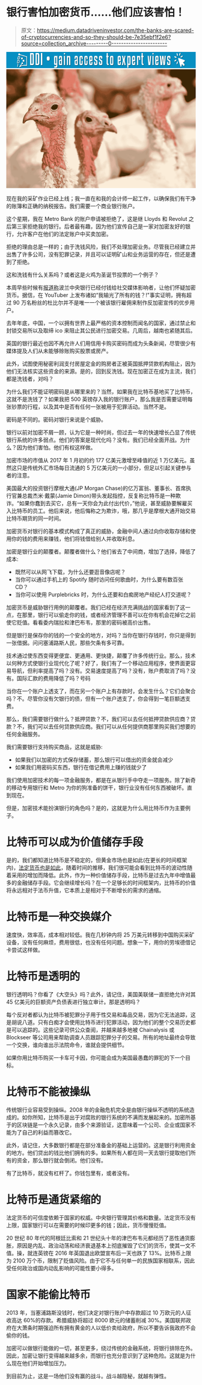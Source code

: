 # 银行害怕加密货币……他们应该害怕！

> 原文：<https://medium.datadriveninvestor.com/the-banks-are-scared-of-cryptocurrencies-and-so-they-should-be-7e35ebf1f2e6?source=collection_archive---------0----------------------->

[![](img/d405268f0137adcf2e45e67aff369969.png)](http://www.track.datadriveninvestor.com/1B9E)![](img/89ce575e0cab074cb80350e1e2a911c3.png)

现在我的采矿作业已经上线；我一直在和我的会计师一起工作，以确保我们有干净的账簿和正确的纳税报告。我们需要一个商业银行账户。

这个星期，我在 Metro Bank 的账户申请被拒绝了，这是继 Lloyds 和 Revolut 之后第三家拒绝我的银行。后者最有趣，因为他们宣传自己是一家对加密友好的银行，允许客户在他们的法定账户中买卖加密。

拒绝的理由总是一样的；由于洗钱风险，我们不处理加密业务。尽管我已经建立并出售了许多公司，没有犯罪记录，并且可以证明矿山和业务运营的存在，但还是遭到了拒绝。

这和洗钱有什么关系吗？或者这是火鸡为圣诞节投票的一个例子？

本周早些时候有[报道称](https://cointelegraph.com/news/polish-central-bank-secretly-funds-anti-crypto-youtube-propaganda-videos)波兰中央银行已经付钱给社交媒体影响者，让他们怀疑加密货币。据信，在 YouTuber 上发布诸如“我输光了所有的钱？!"事实证明，拥有超过 90 万名粉丝的杜比尔并不是唯一一个被该银行雇佣来制作反加密宣传的优步用户。

去年年底，中国，一个以拥有世界上最严格的资本控制而闻名的国家，通过禁止和封锁交易所以及取缔 ico 来阻止其公民进行加密交易。几周后，越南也紧随其后。

英国的银行最近也因不再允许人们用信用卡购买密码而成为头条新闻，尽管很少有媒体提及人们从未能够赊账购买股票或房产。

此外，试图使用秘密利润支付房屋定金的购房者正被英国抵押贷款机构阻止，因为他们无法核实这些资金的来源。是的，回到反洗钱。现在加密正在成为主流，我们都是洗钱者，对吗？

为什么我们不能证明密码是从哪里来的？当然，如果我在比特币基地买了比特币，这就不是洗钱了？如果我把 500 英镑存入我的银行账户，那么我是否需要证明每张钞票的行程，以及其中是否有任何一张被用于犯罪活动。当然不是。

密码是不同的。密码对银行来说是个威胁。

银行以前对加密不屑一顾，认为它是一种时尚，但过去一年的快速增长凸显了传统银行系统的许多弱点。他们的答案是现代化吗？没有。我们已经全面开战。为什么？因为他们害怕。他们有权这样做。

加密市场的市值从 2017 年 1 月初的约 177 亿美元激增至峰值的近 1 万亿美元。虽然这只是传统外汇市场每日流通的 5 万亿美元的一小部分，但足以引起关键参与者的注意。

美国最大的投资银行摩根大通(JP Morgan Chase)的亿万富翁、董事长、首席执行官兼总裁杰米·戴蒙(Jamie Dimon)带头发起指控，反复称比特币是一种欺诈。“如果你蠢到去买它，总有一天你会为此付出代价，”他说，甚至威胁要解雇买入比特币的员工。他后来说，他后悔称之为欺诈，哦，那几乎是摩根大通开始交易比特币期货的同一时间。

加密货币对银行的基本模式构成了真正的威胁，金融中间人通过向你收取存储和使用你的钱的费用来赚钱，他们将钱借给别人并收取利息。

加密是银行业的颠覆者。颠覆者做什么？他们省去了中间商，增加了选择，降低了成本:

*   既然可以从网飞下载，为什么还要逛音像店呢？
*   当你可以通过手机上的 Spotify 随时访问任何歌曲时，为什么要有数百张 CD？
*   当你可以使用 Purplebricks 时，为什么还要和白痴房地产经纪人打交道呢？

加密货币是威胁银行用例的颠覆者。我们已经在经济充满挑战的国家看到了这一点，在那里，银行可以偷走你的钱，或者经济管理不善可以在你有机会花掉它之前使它贬值。看看委内瑞拉和津巴布韦，那里的密码被高价出售。

但是银行是保存你的钱的一个安全的地方，对吗？当你在银行存钱时，你只是得到一张借据。问问塞浦路斯人民，那些欠条有多可靠。

技术通过使东西变得更便宜、更通用、更快捷，颠覆了许多传统行业。那么，技术以何种方式使银行业现代化了呢？好了，我们有了一个移动应用程序，使界面更容易导航，但利率提高了吗？没有。交易速度提高了吗？没有，账户费取消了吗？没有。国际汇款的费用降低了吗？号码

当你在一个账户上透支了，而在另一个账户上有存款时，会发生什么？它们会聚合吗？不。尽管你没有欠银行的债，但有一个账户透支了，你会得到一笔巨额透支费。

那么，我们需要银行做什么？抵押贷款？不，我们可以去任何抵押贷款供应商？贷款？不，我们可以去任何贷款供应商。我们可以从任何提供商那里购买我们想要的任何金融服务。

我们需要银行支持购买商品，这就是威胁:

*   如果我们以加密的方式保存储蓄，那么银行可以借出的资金就会减少
*   如果我们用密码买东西，银行在借记费用上赚的钱就少了

我们使用加密技术的每一项金融服务，都是在从银行手中夺走一项服务。除了新奇的移动专用银行和 Metro 为你的狗准备的饼干，银行业没有任何东西被破坏。直到现在。

但是，加密技术能扮演银行的角色吗？是的，这就是为什么用比特币作为主要例子。

# 比特币可以成为价值储存手段

是的，我们都知道比特币是不稳定的，但黄金市场也是如此(在更长的时间框架内)，[法定货币也是如此](https://www.whatbitcoindid.com/blog/2018/2/2/why-i-am-not-selling-my-bitcoin-anytime-soon)，随着时间的推移，我们很可能会看到比特币的波动性随着采用的增加而降低。此外，作为一种价值储存手段，比特币是过去九年中增值最多的金融储存手段。它会继续增长吗？在一个足够长的时间框架内，比特币的价值将永远相对于法币升值，它本质上是相对于不断增长的需求的通缩。

# 比特币是一种交换媒介

速度快，效率高，成本相对较低。我在几秒钟内将 25 万美元转移到中国购买采矿设备，没有任何麻烦，费用很低，也没有任何问题。想象一下，用你的劳埃德借记卡尝试这样做。

# 比特币是透明的

银行透明吗？你看了《大空头》吗？此外，请记住，美国美联储一直拒绝允许对其 45 亿美元的巨额资产负债表进行独立审计。那是透明吗？

每个反对者都认为比特币被犯罪分子用于性交易和毒品交易，因为它无法追踪，这是胡说八道。只有白痴才会使用比特币进行犯罪活动，因为他们的整个交易历史都是可以追踪的。这些记录可供公众查阅，并越来越多地被 Chainalysis 或 Blockseer 等公司用来帮助调查人员跟踪犯罪分子的交易。所有的地址最终会导致一个交换，谁向谁出示法院命令，谁就会提供细节。

如果你用比特币购买一卡车可卡因，你可能会成为美国最愚蠢的罪犯的下一个目标。

# 比特币不能被操纵

传统银行业容易受到操纵。2008 年的金融危机完全是由银行操纵不透明的系统造成的。如你所知，比特币是出于对腐败的银行系统的不满而发展起来的。加密所基于的区块链是一个永久记录，由多个来源验证，这意味着一个公司、企业或国家不能为了自己的利益而篡改它。

此外，请记住，大多数银行都是在部分准备金的基础上运营的。这是银行利用资金的地方。他们贷出的钱比他们拥有的多。如果所有人都在同一天去银行提取他们所有的资金，那么银行就会倒闭。他们没有。

有了比特币，就没有杠杆了。你钱包里有，或者没有。

# 比特币是通货紧缩的

法定货币的可信度依赖于国家的权威。中央银行管理其价格和数量。法定货币没有上限，国家银行可以在需要的时候印更多的钱；因此，货币慢慢贬值。

20 世纪 80 年代的阿根廷比索和 21 世纪头十年的津巴布韦元都经历了恶性通货膨胀，原因是内乱、政治动荡和经济衰退基本上彻底摧毁了它们的货币，使其一文不值。操，就连英镑在 2016 年英国退出欧盟宣布后一天也跌了 13%。比特币上限为 2100 万个币，限制了贬值风险。由于它不与任何单一的民族国家相联系，因此受任何政治或国内动乱影响的可能性要小得多。

# 国家不能偷比特币

2013 年，当塞浦路斯没钱时，他们决定对银行账户中存款超过 10 万欧元的人征收高达 60%的存款。希腊威胁将超过 8000 欧元的储蓄削减 30%。美国联邦政府在大萧条时期强迫所有拥有黄金的人以低价卖给政府，所以不要告诉我政府不会偷你的钱。

加密可以做银行能做的一切，甚至更多，绕过传统的金融系统，将银行排除在外。因此，加密让银行变得越来越多余，而银行也充分意识到了这种危险。这就是为什么现在他们开始增加压力。

到目前为止，这是一场他们没有赢的战斗。战斗越隐秘，就越有弹性。